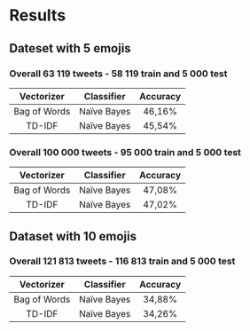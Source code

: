 # Results

## Dateset with 5 emojis

### Overall 63 119 tweets - 58 119 train and 5 000 test

|   Vectorizer  |  Classifier   |   Accuracy    |
| :-----------: | :-----------: | :-----------: |
|  Bag of Words |  Naïve Bayes  |  46,16%       |
|  TD-IDF       |  Naïve Bayes  |  45,54%       |


### Overall 100 000 tweets - 95 000 train and 5 000 test

|   Vectorizer  |  Classifier   |   Accuracy    |
| :-----------: | :-----------: | :-----------: |
|  Bag of Words |  Naïve Bayes  |  47,08%       |
|  TD-IDF       |  Naïve Bayes  |  47,02%       |


## Dataset with 10 emojis

### Overall 121 813 tweets - 116 813 train and 5 000 test

|   Vectorizer  |  Classifier   |   Accuracy    |
| :-----------: | :-----------: | :-----------: |
|  Bag of Words |  Naïve Bayes  |  34,88%       |
|  TD-IDF       |  Naïve Bayes  |  34,26%       |

